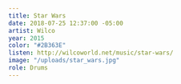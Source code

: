 ```yaml
---
title: Star Wars
date: 2018-07-25 12:37:00 -05:00
artist: Wilco
year: 2015
color: "#2B363E"
listen: http://wilcoworld.net/music/star-wars/
image: "/uploads/star_wars.jpg"
role: Drums
---
```


